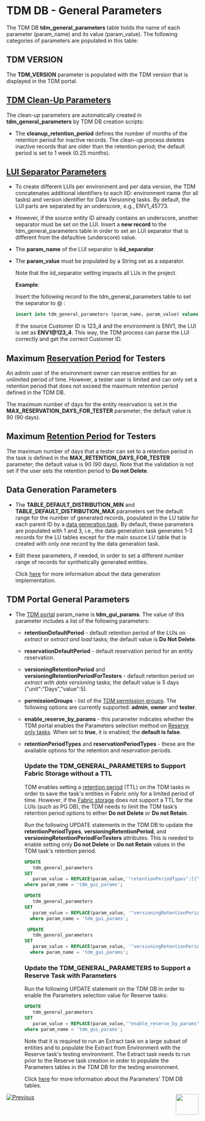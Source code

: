 # TDM DB - General Parameters

The TDM DB **tdm_general_parameters** table holds the name of each parameter (param_name) and its value (param_value). The following categories of parameters are populated in this table:

## TDM VERSION

The **TDM_VERSION** parameter is populated with the TDM version that is displayed in the TDM portal.

## [TDM Clean-Up Parameters](/articles/TDM/tdm_architecture/06_tdmdb_cleanup_process.md) 

The clean-up parameters are automatically created in **tdm_general_parameters** by TDM DB creation scripts:

- The **cleanup_retention_period** defines the number of months of the retention period for inactive records. The clean-up process deletes inactive records that are older than the retention period; the default period is set to 1 week (0.25 months).

## [LUI Separator Parameters](/articles/TDM/tdm_implementation/01_tdm_set_instance_per_env_and_version.md)  

- To create different LUIs per environment and per data version, the TDM concatenates additional identifiers to each IID: environment name (for all tasks) and version identifier for Data Versioning tasks. By default, the LUI parts are separated by an underscore, e.g., ENV1_45773.
- However, if the source entity ID already contains an underscore, another separator must be set on the LUI. Insert a **new record** to the tdm_general_parameters table in order to set an LUI separator that is different from the defaultive (underscore) value.
      
- The **param_name** of the LUI separator is **iid_separator**.  

- The **param_value** must be populated by a String set as a separator.  

  Note that the iid_separator setting impacts all LUs in the project.

  **Example**:

  Insert the following record to the tdm_general_parameters table to set the separator to @ : 

  ```sql
  insert into tdm_general_parameters (param_name, param_value) values ('iid_separator', '@');
  ```

  If the source Customer ID is 123_4 and the environment is ENV1, the LUI is set as **ENV1@123_4**. This way, the TDM process can parse the LUI correctly and get the correct Customer ID.
  

## Maximum [Reservation Period](/articles/TDM/tdm_architecture/08_entity_reservation.md) for Testers

An admin user of the environment owner can reserve entities for an unlimited period of time. However, a tester user is limited and can only set a retention period that does not exceed the maximum retention period defined in the TDM DB. 

The maximum number of days for the entity reservation is set in the **MAX_RESERVATION_DAYS_FOR_TESTER** parameter; the default value is 90 (90 days).

## Maximum [Retention Period](/articles/TDM/tdm_gui/16_extract_task.md#retention-period) for Testers

The maximum number of days that a tester can set to a retention period in the task is defined in the **MAX_RETENTION_DAYS_FOR_TESTER** parameter; the default value is 90 (90 days). Note that the validation is not set if the user sets the retention period to **Do not Delete**.

## Data Generation Parameters

- The **TABLE_DEFAULT_DISTRIBUTION_MIN** and **TABLE_DEFAULT_DISTRIBUTION_MAX** parameters set the default range for the number of generated records, populated in the LU table for each parent ID by a [data generation task](/articles/TDM/tdm_gui/16a_generate_task.md). By default, these parameters are populated with 1 and 3, i.e., the data generation task generates 1-3 records for the LU tables except for the main source LU table that is created with only one record by the data generation task.
- Edit these parameters, if needed, in order to set a different number range of records for synthetically generated entities.

  Click [here](/articles/TDM/tdm_implementation/16_tdm_data_generation_implementation.md) for more information about the data generation implementation.

## TDM Portal General Parameters

- The [TDM portal](/articles/TDM/tdm_gui/01_tdm_gui_overview.md) param_name is **tdm_gui_params**. The value of this parameter includes a list of the following parameters:
  
  - **retentionDefaultPeriod** - default retention period of the LUIs on *extract* or *extract and load* tasks; the default value is **Do Not Delete**.
  
  - **reservationDefaultPeriod** - default reservation period for an entity reservation.
  
  - **versioningRetentionPeriod** and **versioningRetentionPeriodForTesters** - default retention period on *extract with data versioning* tasks; the default value is 5 days ("unit":"Days","value":5).
  
  - **permissionGroups** - list of the [TDM permission groups](/articles/TDM/tdm_gui/02a_permission_group_mapping_window.md). The following options are currently supported: **admin**, **owner** and **tester**.
  
  - **enable_reserve_by_params** - this parameter indicates whether the TDM portal enables the Parameters selection method on [Reserve only tasks](/articles/TDM/tdm_gui/20_reserve_only_task.md). When set to **true**, it is enabled; the **default is false**.
  
  - **retentionPeriodTypes** and **reservationPeriodTypes** - these are the available options for the retention and reservation periods.
  
    ### Update the TDM_GENERAL_PARAMETERS to Support Fabric Storage without a TTL
  
    TDM enables setting a [retention period](/articles/TDM/tdm_gui/16_extract_task.md#retention-period) (TTL) on the TDM tasks in order to save the task's entities in Fabric only for a limited period of time. However, if the [Fabric storage](/articles/32_LU_storage/01_LU_storage_overview.md) does not support a TTL for the LUIs (such as PG DB), the TDM needs to limit the TDM task’s retention period options to either **Do not Delete** or **Do not Retain**.
    
    Run the following UPDATE statements in the TDM DB to update the **retentionPeriodTypes**, **versioningRetentionPeriod**, and **versioningRetentionPeriodForTesters** attributes. This is needed to enable setting only **Do not Delete** or **Do not Retain** values in the TDM task's retention period.
    
    ```sql
    UPDATE 
       tdm_general_parameters
    SET 
       param_value = REPLACE(param_value,'"retentionPeriodTypes":[{"name":"Minutes","units":0.00069444444},{"name":"Hours","units":0.04166666666},{"name":"Days","units":1},{"name":"Weeks","units":7},{"name":"Years","units":365}]', '"retentionPeriodTypes":[]')  
    where param_name = 'tdm_gui_params'; 
    
    UPDATE 
       tdm_general_parameters
    SET 
       param_value = REPLACE(param_value, '"versioningRetentionPeriod":{"units":"Days","value":5,"allow_doNotDelete":True}',  '"versioningRetentionPeriod":{"units":"Do Not Delete","value":-1,"allow_doNotDelete":True}')
      where param_name = 'tdm_gui_params'; 
    
     UPDATE 
       tdm_general_parameters
    SET 
       param_value = REPLACE(param_value, '"versioningRetentionPeriodForTesters":"versioningRetentionPeriodForTesters":{"units":"Days","value":5,"allow_doNotDelete":False}',  '"versioningRetentionPeriodForTesters":{"units":"Do Not Delete","value":-1,"allow_doNotDelete":True}')
      where param_name = 'tdm_gui_params'; 
    ```
    
    
    
    ### Update the TDM_GENERAL_PARAMETERS to Support a Reserve Task with Parameters 
    
    Run the following UPDATE statement on the TDM DB in order to enable the Parameters selection value for Reserve tasks: 
    
    ```sql
    UPDATE 
       tdm_general_parameters
    SET 
       param_value = REPLACE(param_value,'"enable_reserve_by_params":False','"enable_reserve_by_params":true') 
    where param_name = 'tdm_gui_params'; 
    ```
    
    Note that it is required to run an Extract task on a large subset of entities and to populate the Extract from Environment with the Reserve task's testing environment. The Extract task needs to run prior to the Reserve task creation in order to populate the Parameters tables in the TDM DB for the testing environment.
    
    Click [here](/articles/TDM/tdm_architecture/07_tdm_parameters_handling.md) for more information about the Parameters' TDM DB tables. 
  
  
  
  

[![Previous](/articles/images/Previous.png)](01_tdm_installation.md)[<img align="right" width="60" height="54" src="/articles/images/Next.png">](03_tdm_fabric_credentials.md)

